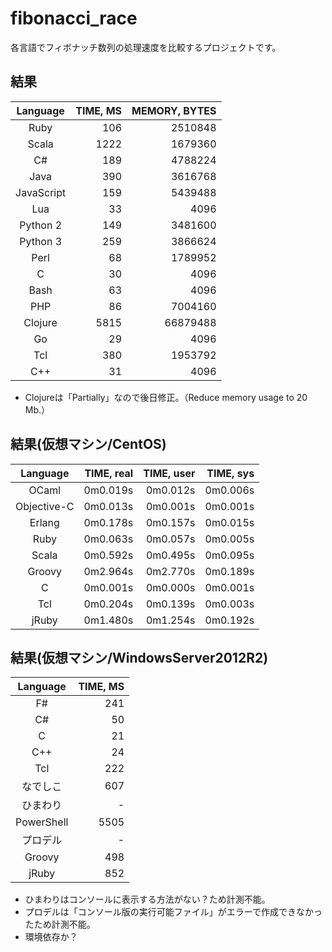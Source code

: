 ﻿# fibonacci_race

各言語でフィボナッチ数列の処理速度を比較するプロジェクトです。

## 結果

Language   | TIME, MS | MEMORY, BYTES
:--------: |---------:|-------------:
Ruby       | 106      | 2510848
Scala      | 1222     | 1679360
C#         | 189      | 4788224
Java       | 390      | 3616768
JavaScript | 159      | 5439488
Lua        | 33       | 4096
Python 2   | 149      | 3481600
Python 3   | 259      | 3866624
Perl       | 68       | 1789952
C          | 30       | 4096
Bash       | 63       | 4096
PHP        | 86       | 7004160
Clojure    | 5815     | 66879488
Go         | 29       | 4096
Tcl        | 380     | 1953792
C++        | 31      | 4096

- Clojureは「Partially」なので後日修正。（Reduce memory usage to 20 Mb.）

## 結果(仮想マシン/CentOS)

Language    | TIME, real | TIME, user | TIME, sys
:----------:|-----------:|-----------:|-----------:
OCaml       | 0m0.019s   | 0m0.012s   | 0m0.006s
Objective-C | 0m0.013s   | 0m0.001s   | 0m0.001s
Erlang      | 0m0.178s   | 0m0.157s   | 0m0.015s
Ruby        | 0m0.063s   | 0m0.057s   | 0m0.005s
Scala       | 0m0.592s   | 0m0.495s   | 0m0.095s
Groovy      | 0m2.964s   | 0m2.770s   | 0m0.189s
C           | 0m0.001s   | 0m0.000s   | 0m0.001s
Tcl         | 0m0.204s   | 0m0.139s   | 0m0.003s
jRuby       | 0m1.480s   | 0m1.254s   | 0m0.192s

## 結果(仮想マシン/WindowsServer2012R2)

Language   | TIME, MS 
:--------: |---------:
F#         | 241
C#         | 50
C          | 21
C++        | 24
Tcl        | 222
なでしこ   | 607
ひまわり   | -
PowerShell | 5505
プロデル   | -
Groovy     | 498
jRuby      | 852

- ひまわりはコンソールに表示する方法がない？ため計測不能。
- プロデルは「コンソール版の実行可能ファイル」がエラーで作成できなかったため計測不能。
 - 環境依存か？
